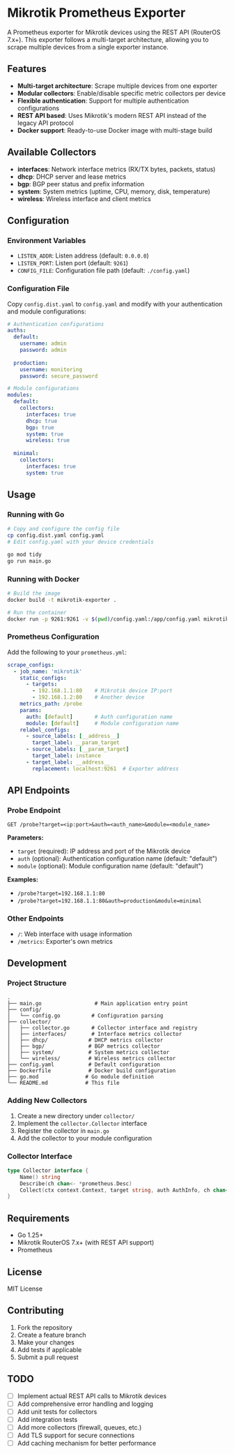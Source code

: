 # Mikrotik Prometheus Exporter

A Prometheus exporter for Mikrotik devices using the REST API (RouterOS 7.x+). This exporter follows a multi-target architecture, allowing you to scrape multiple devices from a single exporter instance.

## Features

- **Multi-target architecture**: Scrape multiple devices from one exporter
- **Modular collectors**: Enable/disable specific metric collectors per device
- **Flexible authentication**: Support for multiple authentication configurations
- **REST API based**: Uses Mikrotik's modern REST API instead of the legacy API protocol
- **Docker support**: Ready-to-use Docker image with multi-stage build

## Available Collectors

- **interfaces**: Network interface metrics (RX/TX bytes, packets, status)
- **dhcp**: DHCP server and lease metrics
- **bgp**: BGP peer status and prefix information
- **system**: System metrics (uptime, CPU, memory, disk, temperature)
- **wireless**: Wireless interface and client metrics

## Configuration

### Environment Variables

- `LISTEN_ADDR`: Listen address (default: `0.0.0.0`)
- `LISTEN_PORT`: Listen port (default: `9261`)
- `CONFIG_FILE`: Configuration file path (default: `./config.yaml`)

### Configuration File

Copy `config.dist.yaml` to `config.yaml` and modify with your authentication and module configurations:

```yaml
# Authentication configurations
auths:
  default:
    username: admin
    password: admin
  
  production:
    username: monitoring
    password: secure_password

# Module configurations
modules:
  default:
    collectors:
      interfaces: true
      dhcp: true
      bgp: true
      system: true
      wireless: true
      
  minimal:
    collectors:
      interfaces: true
      system: true
```

## Usage

### Running with Go

```bash
# Copy and configure the config file
cp config.dist.yaml config.yaml
# Edit config.yaml with your device credentials

go mod tidy
go run main.go
```

### Running with Docker

```bash
# Build the image
docker build -t mikrotik-exporter .

# Run the container
docker run -p 9261:9261 -v $(pwd)/config.yaml:/app/config.yaml mikrotik-exporter
```

### Prometheus Configuration

Add the following to your `prometheus.yml`:

```yaml
scrape_configs:
  - job_name: 'mikrotik'
    static_configs:
      - targets:
        - 192.168.1.1:80    # Mikrotik device IP:port
        - 192.168.1.2:80    # Another device
    metrics_path: /probe
    params:
      auth: [default]       # Auth configuration name
      module: [default]     # Module configuration name
    relabel_configs:
      - source_labels: [__address__]
        target_label: __param_target
      - source_labels: [__param_target]
        target_label: instance
      - target_label: __address__
        replacement: localhost:9261  # Exporter address
```

## API Endpoints

### Probe Endpoint

```
GET /probe?target=<ip:port>&auth=<auth_name>&module=<module_name>
```

**Parameters:**
- `target` (required): IP address and port of the Mikrotik device
- `auth` (optional): Authentication configuration name (default: "default")
- `module` (optional): Module configuration name (default: "default")

**Examples:**
- `/probe?target=192.168.1.1:80`
- `/probe?target=192.168.1.1:80&auth=production&module=minimal`

### Other Endpoints

- `/`: Web interface with usage information
- `/metrics`: Exporter's own metrics

## Development

### Project Structure

```
.
├── main.go                 # Main application entry point
├── config/
│   └── config.go          # Configuration parsing
├── collector/
│   ├── collector.go       # Collector interface and registry
│   ├── interfaces/        # Interface metrics collector
│   ├── dhcp/             # DHCP metrics collector
│   ├── bgp/              # BGP metrics collector
│   ├── system/           # System metrics collector
│   └── wireless/         # Wireless metrics collector
├── config.yaml           # Default configuration
├── Dockerfile            # Docker build configuration
├── go.mod               # Go module definition
└── README.md            # This file
```

### Adding New Collectors

1. Create a new directory under `collector/`
2. Implement the `collector.Collector` interface
3. Register the collector in `main.go`
4. Add the collector to your module configuration

### Collector Interface

```go
type Collector interface {
    Name() string
    Describe(ch chan<- *prometheus.Desc)
    Collect(ctx context.Context, target string, auth AuthInfo, ch chan<- prometheus.Metric) error
}
```

## Requirements

- Go 1.25+
- Mikrotik RouterOS 7.x+ (with REST API support)
- Prometheus

## License

MIT License

## Contributing

1. Fork the repository
2. Create a feature branch
3. Make your changes
4. Add tests if applicable
5. Submit a pull request

## TODO

- [ ] Implement actual REST API calls to Mikrotik devices
- [ ] Add comprehensive error handling and logging
- [ ] Add unit tests for collectors
- [ ] Add integration tests
- [ ] Add more collectors (firewall, queues, etc.)
- [ ] Add TLS support for secure connections
- [ ] Add caching mechanism for better performance
